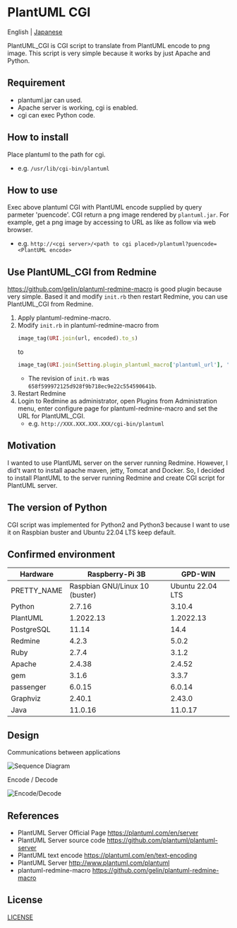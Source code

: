 # PlantUML CGI

English | [Japanese](/READMEj.md)

PlantUML_CGI is CGI script to translate from PlantUML encode to png image.
This script is very simple because it works by just Apache and Python.

## Requirement

- plantuml.jar can used.
- Apache server is working, cgi is enabled.
- cgi can exec Python code.

## How to install

Place plantuml to the path for cgi.
- e.g. `/usr/lib/cgi-bin/plantuml`

## How to use

Exec above plantuml CGI with PlantUML encode supplied by query parmeter 'puencode'. CGI return a png image rendered by `plantuml.jar`. For example, get a png image by accessing to URL as like as follow via web browser.
- e.g. `http://<cgi server>/<path to cgi placed>/plantuml?puencode=<PlantUML encode>`

## Use PlantUML_CGI from Redmine

https://github.com/gelin/plantuml-redmine-macro is good plugin because very simple.
Based it and modify `init.rb` then restart Redmine, you can use PlantUML_CGI from Redmine.

1. Apply plantuml-redmine-macro.
2. Modify `init.rb` in plantuml-redmine-macro from
   ```ruby
   image_tag(URI.join(url, encoded).to_s)
   ```
   to
   ```ruby
   image_tag(URI.join(Setting.plugin_plantuml_macro['plantuml_url'], '?puencode=' + encoded).to_s)
   ```
   - The revision of `init.rb` was `658f599972125d928f9b718ec9e22c554590641b`.
3. Restart Redmine
4. Login to Redmine as administrator, open Plugins from Administration menu, enter configure page for plantuml-redmine-macro and set the URL for PlantUML_CGI.
   - e.g. `http://XXX.XXX.XXX.XXX/cgi-bin/plantuml`

## Motivation

I wanted to use PlantUML server on the server running Redmine.
However, I did't want to install apache maven, jetty, Tomcat and Docker.
So, I decided to install PlantUML to the server running Redmine and create CGI script for PlantUML server.

## The version of Python

CGI script was implemented for Python2 and Python3 because I want to use it on Raspbian buster and Ubuntu 22.04 LTS keep default.

## Confirmed environment

| Hardware    | Raspberry-Pi 3B                | GPD-WIN          |
| ---         | ---                            | ---              |
| PRETTY_NAME | Raspbian GNU/Linux 10 (buster) | Ubuntu 22.04 LTS |
| Python      | 2.7.16                         | 3.10.4           |
| PlantUML    | 1.2022.13                      | 1.2022.13        |
| PostgreSQL  | 11.14                          | 14.4             |
| Redmine     | 4.2.3                          | 5.0.2            |
| Ruby        | 2.7.4                          | 3.1.2            |
| Apache      | 2.4.38                         | 2.4.52           |
| gem         | 3.1.6                          | 3.3.7            |
| passenger   | 6.0.15                         | 6.0.14           |
| Graphviz    | 2.40.1                         | 2.43.0           |
| Java        | 11.0.16                        | 11.0.17          |

## Design

Communications between applications

![Sequence Diagram](http://www.plantuml.com/plantuml/png/TP513W8X34NtFGKNq0EuS6VYGXCNUW0oL8DXW3ZLyujDR22PlmF-U_r9ELxF9xVPkvfyblUStCvTViTRUpxagGGcFqdyU65ZoE1H3AnydmhFzHuJjxHKpZRB0aJh9BjtFOk4MFw0ZHjI6jbEtZxz2xaQqa2krDRyeC30HRNOKnJk89M5pK9Bqn-41VG5 "PlantUML_CGI")

Encode / Decode

![Encode/Decode](http://www.plantuml.com/plantuml/png/VL0z3u8m4DtxAnec66GY30uEHZTDN9n9eHT3KjgcFHP_lGUAoALnQdhtFkuzhmBsNU-LHPdT33ttwqLsJaCcqhkdwLksEwe8TIN1_kCjM_48RlGoEt_-p5Nk3jnCxkUtxDpW0yIO5u8ZYCIk858x3ygshjupud7GncnbHWmb1cMZKGWv2JJe6Z_Xni4K0gp-nZW1Z_6ZpUsuyY8voPDByZuMTPDBp-RfFbYlIuaQrXgd82y0 "PlantUML Encode/Decode")

## References

- PlantUML Server Official Page
  https://plantuml.com/en/server
- PlantUML Server source code
  https://github.com/plantuml/plantuml-server
- PlantUML text encode
  https://plantuml.com/en/text-encoding
- PlantUML Server
  http://www.plantuml.com/plantuml
- plantuml-redmine-macro
  https://github.com/gelin/plantuml-redmine-macro

## License

[LICENSE](/LICENSE)
